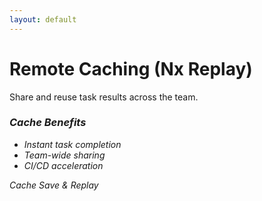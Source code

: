```yaml
---
layout: default
---
```


# Remote Caching (Nx Replay)

<div class="grid grid-cols-2 gap-8 mt-12">
  <div v-click class="space-y-6">
    <div class="text-xl">
      Share and reuse task results across the team.
    </div>
    <div class="bg-green-50 dark:bg-green-900 p-6 rounded-lg">
      <h3 class="font-bold text-lg mb-4">
        <i class="i-mdi-cached mr-2" />
        Cache Benefits
      </h3>
      <ul class="list-disc ml-4 space-y-2">
        <li>Instant task completion</li>
        <li>Team-wide sharing</li>
        <li>CI/CD acceleration</li>
      </ul>
    </div>
  </div>

  <div v-click class="flex items-center justify-center">
    <div class="relative w-64 h-64 flex items-center justify-center">
      <i class="i-mdi-cloud-upload text-6xl text-blue-500 absolute -left-8 top-8 transform transition-transform hover:scale-110" />
      <i class="i-mdi-database text-8xl text-green-500" />
      <i class="i-mdi-cloud-download text-6xl text-blue-500 absolute -right-8 top-8 transform transition-transform hover:scale-110" />
      <div class="text-sm text-center absolute -bottom-8">
        Cache Save & Replay
      </div>
    </div>
  </div>
</div>
